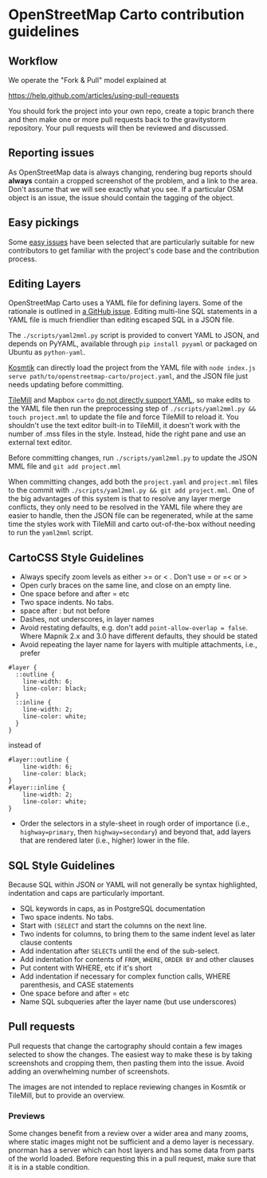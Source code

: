 # OpenStreetMap Carto contribution guidelines

## Workflow

We operate the "Fork & Pull" model explained at

https://help.github.com/articles/using-pull-requests

You should fork the project into your own repo, create a topic branch
there and then make one or more pull requests back to the gravitystorm repository.
Your pull requests will then be reviewed and discussed.

## Reporting issues

As OpenStreetMap data is always changing, rendering bug reports should **always**
contain a cropped screenshot of the problem, and a link to the area. Don't assume
that we will see exactly what you see. If a particular OSM object is an issue,
the issue should contain the tagging of the object.

## Easy pickings

Some [easy issues](https://github.com/gravitystorm/openstreetmap-carto/issues?q=is%3Aopen+is%3Aissue+label%3Aeasy) have been selected
that are particularly suitable for new contributors to get familiar with the project's code base and the contribution process.

## Editing Layers

OpenStreetMap Carto uses a YAML file for defining layers. Some of the rationale
is outlined in [a GitHub issue](https://github.com/gravitystorm/openstreetmap-carto/issues/711).
Editing multi-line SQL statements in a YAML file is much friendlier than editing
escaped SQL in a JSON file.

The `./scripts/yaml2mml.py` script is provided to convert YAML to JSON, and
depends on PyYAML, available through `pip install pyyaml` or packaged on Ubuntu
as `python-yaml`.

[Kosmtik](https://github.com/kosmtik/kosmtik) can directly load the project from
the YAML file with `node index.js serve path/to/openstreetmap-carto/project.yaml`,
and the JSON file just needs updating before committing.

[TileMill](https://github.com/mapbox/tilemill) and Mapbox `carto` [do not directly support YAML](https://github.com/mapbox/carto/issues/401),
so make edits to the YAML file then run the preprocessing step of
`./scripts/yaml2mml.py && touch project.mml` to
update the file and force TileMill to reload it. You shouldn't use the text editor
built-in to TileMill, it doesn't work with the number of .mss files in the style.
Instead, hide the right pane and use an external text editor.

Before committing changes, run `./scripts/yaml2mml.py`
to update the JSON MML file and `git add project.mml`

When committing changes, add both the `project.yaml` and `project.mml` files to
the commit with `./scripts/yaml2mml.py && git add project.mml`.
One of the big advantages of this system is that to resolve any layer merge
conflicts, they only need to be resolved in the YAML file where they are easier
to handle, then the JSON file can be regenerated, while at the same time the
styles work with TileMill and carto out-of-the-box without needing to run the
`yaml2mml` script.

## CartoCSS Style Guidelines

* Always specify zoom levels as either >= or < . Don't use = or =< or >
* Open curly braces on the same line, and close on an empty line.
* One space before and after = etc
* Two space indents. No tabs.
* space after : but not before
* Dashes, not underscores, in layer names
* Avoid restating defaults, e.g. don't add `point-allow-overlap = false`. Where
  Mapnik 2.x and 3.0 have different defaults, they should be stated
* Avoid repeating the layer name for layers with multiple attachments, i.e., prefer

```mss
#layer {
  ::outline {
    line-width: 6;
    line-color: black;
  }
  ::inline {
    line-width: 2;
    line-color: white;
  }
}
```
instead of

```mss
#layer::outline {
    line-width: 6;
    line-color: black;
}
#layer::inline {
    line-width: 2;
    line-color: white;
}
```
* Order the selectors in a style-sheet in rough order of importance (i.e.,
  `highway=primary`, then `highway=secondary`) and beyond that, add layers that
  are rendered later (i.e., higher) lower in the file.

## SQL Style Guidelines
Because SQL within JSON or YAML will not generally be syntax highlighted, indentation and caps are particularly important.

* SQL keywords in caps, as in PostgreSQL documentation
* Two space indents. No tabs.
* Start with `(SELECT` and start the columns on the next line.
* Two indents for columns, to bring them to the same indent level as later clause contents
* Add indentation after `SELECT`s until the end of the sub-select.
* Add indentation for contents of `FROM`, `WHERE`, `ORDER BY` and other clauses
* Put content with WHERE, etc if it's short
* Add indentation if necessary for complex function calls, WHERE parenthesis, and CASE statements
* One space before and after = etc
* Name SQL subqueries after the layer name (but use underscores)

## Pull requests

Pull requests that change the cartography should contain a few images selected
to show the changes. The easiest way to make these is by taking screenshots and
cropping them, then pasting them into the issue. Avoid adding an overwhelming
number of screenshots.

The images are not intended to replace reviewing changes in Kosmtik or TileMill,
but to provide an overview.

### Previews

Some changes benefit from a review over a wider area and many zooms, where static
images might not be sufficient and a demo layer is necessary. pnorman has a server
 which can host layers and has some data from parts of the world loaded. Before
 requesting this in a pull request, make sure that it is in a stable condition.
